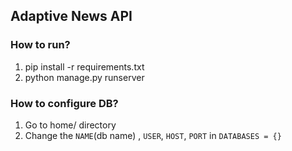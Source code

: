 ## Adaptive News API

### How to run?
1. pip install -r requirements.txt
2. python manage.py runserver
### How to configure DB?
1. Go to home/ directory
2. Change the `NAME`(db name) , `USER`, `HOST`, `PORT` in `DATABASES = {}`